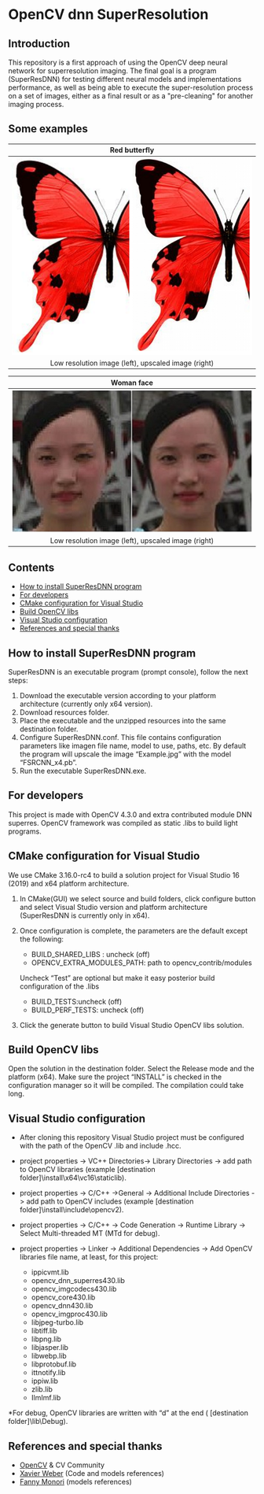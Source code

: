 # OpenCV dnn SuperResolution

## Introduction 
This repository is a first approach of using the OpenCV deep neural network for superresolution imaging. 
The final goal is a program (SuperResDNN) for testing different neural models and implementations performance, as well as being able to execute the super-resolution process on a set of images, 
either as a final result or as a "pre-cleaning" for another imaging process.

## Some examples

| Red butterfly |
|:--:|
|![Red butterfly](READMEAssets/Butterfly_red_comp.png)|
| Low resolution image (left), upscaled image (right) |


| Woman face |
|:--:|
|![Face](READMEAssets/Face_comp.jpg)|
| Low resolution image (left), upscaled image (right) |





## Contents
- [How to install SuperResDNN program](#how-to-install-superresdnn-program)
- [For developers](#for-developers)
- [CMake configuration for Visual Studio](#cmake-configuration-for-visual-studio)
- [Build OpenCV libs](#build-opencv-libs)
- [Visual Studio configuration](#visual-studio-configuration)
- [References and special thanks](#references-and-special-thanks)


## How to install SuperResDNN program
SuperResDNN is an executable program (prompt console), follow the next steps: 
1. Download the executable version according to your platform architecture (currently only x64 version).
2. Download resources folder.
3. Place the executable and the unzipped resources into the same destination folder.
4. Configure SuperResDNN.conf. This file contains configuration parameters like imagen file name, model to use, paths, etc. By default the program will upscale the image “Example.jpg” with the model “FSRCNN_x4.pb”.
5. Run the executable SuperResDNN.exe.


## For developers
This project is made with OpenCV 4.3.0 and extra contributed module DNN superres. OpenCV framework was compiled as static .libs to build light programs. 


## CMake configuration for Visual Studio 
We use CMake 3.16.0-rc4 to build a solution project for Visual Studio 16 (2019) and x64 platform architecture. 

1. In CMake(GUI) we select source and build folders, click configure button and select Visual Studio version and platform architecture (SuperResDNN is currently only in x64).

2. Once configuration is complete, the parameters are the default except the following:

   - BUILD_SHARED_LIBS : uncheck (off)
   - OPENCV_EXTRA_MODULES_PATH: path to opencv_contrib/modules

    Uncheck “Test” are optional but make it easy posterior build configuration of the .libs
   - BUILD_TESTS:uncheck (off)
   - BUILD_PERF_TESTS: uncheck (off)

3. Click the generate button to build Visual Studio OpenCV libs solution.

## Build OpenCV libs
Open the solution in the destination folder. Select the Release mode and the platform (x64). Make sure the project “INSTALL” is checked in the configuration manager so it will be compiled. 
The compilation could take long.

## Visual Studio configuration
- After cloning this repository Visual Studio project must be configured with the path of the OpenCV .lib and include .hcc.
- project properties -> VC++ Directories-> Library Directories -> add path to OpenCV libraries (example [destination folder]\install\x64\vc16\staticlib).
- project properties -> C/C++ ->General -> Additional Include Directories -> add path to OpenCV includes (example [destination folder]\install\include\opencv2).
- project properties -> C/C++ -> Code Generation -> Runtime Library -> Select Multi-threaded MT (MTd for debug).
- project properties -> Linker -> Additional Dependencies -> Add OpenCV libraries file name, at least, for this project:
	
  - ippicvmt.lib
  - opencv_dnn_superres430.lib
  - opencv_imgcodecs430.lib
  - opencv_core430.lib
  - opencv_dnn430.lib
  - opencv_imgproc430.lib
  - libjpeg-turbo.lib
  - libtiff.lib
  - libpng.lib
  - libjasper.lib
  - libwebp.lib
  - libprotobuf.lib
  - ittnotify.lib
  - ippiw.lib
  - zlib.lib
  - IlmImf.lib

*For debug, OpenCV libraries are written with “d” at the end ( [destination folder]\lib\Debug).


## References and special thanks

- [OpenCV](https://github.com/opencv) & CV Community
- [Xavier Weber](https://github.com/Saafke) (Code and models references)
- [Fanny Monori](https://github.com/fannymonori) (models references)



